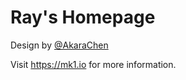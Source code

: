 # Ray's Homepage

Design by [@AkaraChen](https://github.com/AkaraChen)

Visit <https://mk1.io> for more information.